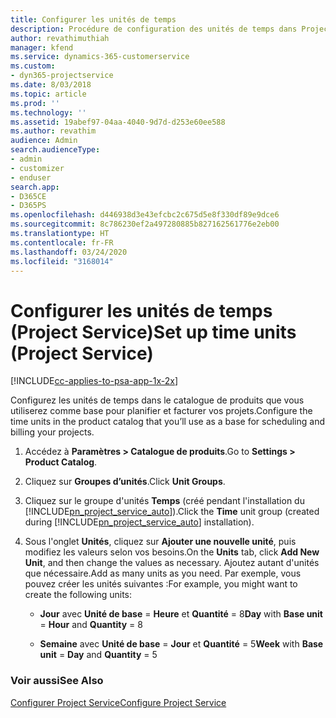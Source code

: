 ```yaml
---
title: Configurer les unités de temps
description: Procédure de configuration des unités de temps dans Project Service
author: revathimuthiah
manager: kfend
ms.service: dynamics-365-customerservice
ms.custom:
- dyn365-projectservice
ms.date: 8/03/2018
ms.topic: article
ms.prod: ''
ms.technology: ''
ms.assetid: 19abef97-04aa-4040-9d7d-d253e60ee588
ms.author: revathim
audience: Admin
search.audienceType:
- admin
- customizer
- enduser
search.app:
- D365CE
- D365PS
ms.openlocfilehash: d446938d3e43efcbc2c675d5e8f330df89e9dce6
ms.sourcegitcommit: 8c786230ef2a497280885b827162561776e2eb00
ms.translationtype: HT
ms.contentlocale: fr-FR
ms.lasthandoff: 03/24/2020
ms.locfileid: "3168014"
---
```

# <a name="set-up-time-units-project-service"></a><span data-ttu-id="78d39-103">Configurer les unités de temps (Project Service)</span><span class="sxs-lookup"><span data-stu-id="78d39-103">Set up time units (Project Service)</span></span>

[!INCLUDE[cc-applies-to-psa-app-1x-2x](../includes/cc-applies-to-psa-app-1x-2x.md)]

<span data-ttu-id="78d39-104">Configurez les unités de temps dans le catalogue de produits que vous utiliserez comme base pour planifier et facturer vos projets.</span><span class="sxs-lookup"><span data-stu-id="78d39-104">Configure the time units in the product catalog that you’ll use as a base for scheduling and billing your projects.</span></span>  
  
1. <span data-ttu-id="78d39-105">Accédez à **Paramètres > Catalogue de produits**.</span><span class="sxs-lookup"><span data-stu-id="78d39-105">Go to **Settings > Product Catalog**.</span></span>  
  
2. <span data-ttu-id="78d39-106">Cliquez sur **Groupes d’unités**.</span><span class="sxs-lookup"><span data-stu-id="78d39-106">Click **Unit Groups**.</span></span>  
  
3. <span data-ttu-id="78d39-107">Cliquez sur le groupe d'unités **Temps** (créé pendant l'installation du [!INCLUDE[pn_project_service_auto](../includes/pn-project-service-auto.md)]).</span><span class="sxs-lookup"><span data-stu-id="78d39-107">Click the **Time** unit group (created during [!INCLUDE[pn_project_service_auto](../includes/pn-project-service-auto.md)] installation).</span></span>  
  
4. <span data-ttu-id="78d39-108">Sous l'onglet **Unités**, cliquez sur **Ajouter une nouvelle unité**, puis modifiez les valeurs selon vos besoins.</span><span class="sxs-lookup"><span data-stu-id="78d39-108">On the **Units** tab, click **Add New Unit**, and then change the values as necessary.</span></span> <span data-ttu-id="78d39-109">Ajoutez autant d'unités que nécessaire.</span><span class="sxs-lookup"><span data-stu-id="78d39-109">Add as many units as you need.</span></span> <span data-ttu-id="78d39-110">Par exemple, vous pouvez créer les unités suivantes :</span><span class="sxs-lookup"><span data-stu-id="78d39-110">For example, you might want to create the following units:</span></span>  
  
   - <span data-ttu-id="78d39-111">**Jour** avec **Unité de base** = **Heure** et **Quantité** = 8</span><span class="sxs-lookup"><span data-stu-id="78d39-111">**Day** with **Base unit** = **Hour** and **Quantity** = 8</span></span>  
  
   - <span data-ttu-id="78d39-112">**Semaine** avec **Unité de base** = **Jour** et **Quantité** = 5</span><span class="sxs-lookup"><span data-stu-id="78d39-112">**Week** with **Base unit** = **Day** and **Quantity** = 5</span></span>  
  
### <a name="see-also"></a><span data-ttu-id="78d39-113">Voir aussi</span><span class="sxs-lookup"><span data-stu-id="78d39-113">See Also</span></span>  
 [<span data-ttu-id="78d39-114">Configurer Project Service</span><span class="sxs-lookup"><span data-stu-id="78d39-114">Configure Project Service</span></span>](../project-service/configure.md)
